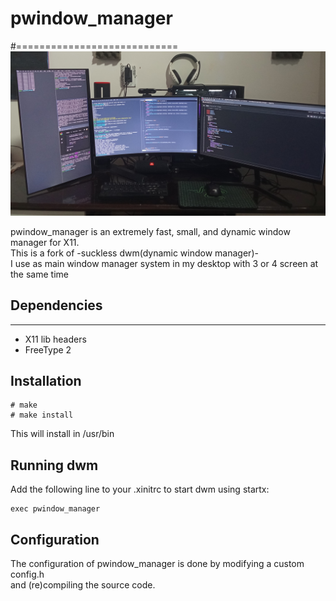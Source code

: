 # pwindow_manager
#============================
![desktop_image](images/desktop.jpg)

pwindow_manager is an extremely fast, small, and dynamic window manager for X11.  
This is a fork of -suckless dwm(dynamic window manager)-  
I use as main window manager system in my desktop with 3 or 4 screen at the same time  




## Dependencies
------------
- X11 lib headers
- FreeType 2


Installation
------------
```
# make
# make install
```
This will install in /usr/bin

Running dwm
-----------
Add the following line to your .xinitrc to start dwm using startx:  

    exec pwindow_manager




Configuration
-------------
The configuration of pwindow_manager is done by modifying a custom config.h  
and (re)compiling the source code.
